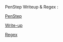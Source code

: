 PenStep Writeup & Regex : 

[PenStep](https://pierreadams.notion.site/pierreadams/PenStep-eb6b21000ed243df904ac2986cb056de)

[Write-up](https://www.notion.so/pierreadams/Writeup-HTB-Box-4731bcd04e1f4f39a4fea857f69d32c3)

[Regex](https://www.notion.so/pierreadams/Regex-d8f6012121664c90b380548421f65b25)
